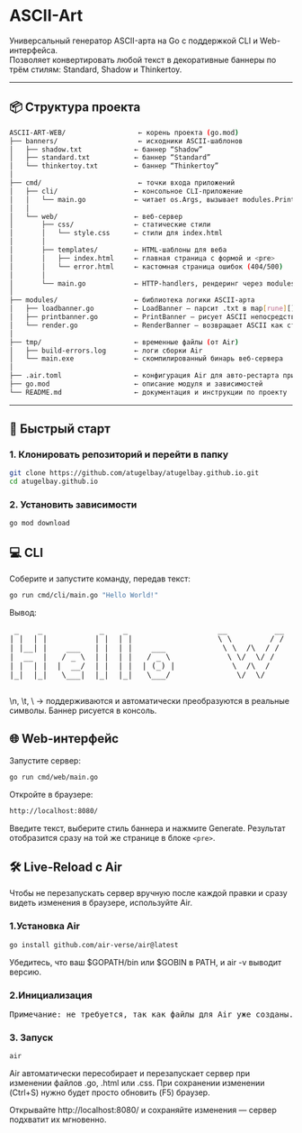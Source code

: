 # ASCII-Art

Универсальный генератор ASCII-арта на Go с поддержкой CLI и Web-интерфейса.  
Позволяет конвертировать любой текст в декоративные баннеры по трём стилям: Standard, Shadow и Thinkertoy.

---

## 📦 Структура проекта
```bash
ASCII-ART-WEB/                  ← корень проекта (go.mod)
├── banners/                    ← исходники ASCII-шаблонов
│   ├── shadow.txt             ← баннер “Shadow”
│   ├── standard.txt           ← баннер “Standard”
│   └── thinkertoy.txt         ← баннер “Thinkertoy”
│
├── cmd/                        ← точки входа приложений
│   ├── cli/                   ← консольное CLI-приложение
│   │   └── main.go            ← читает os.Args, вызывает modules.PrintBanner
│   │
│   └── web/                   ← веб-сервер
│       ├── css/               ← статические стили
│       │   └── style.css      ← стили для index.html
│       │
│       ├── templates/         ← HTML-шаблоны для веба
│       │   ├── index.html     ← главная страница с формой и <pre>
│       │   └── error.html     ← кастомная страница ошибок (404/500)
│       │
│       └── main.go            ← HTTP-handlers, рендеринг через modules.RenderBanner
│
├── modules/                   ← библиотека логики ASCII-арта
│   ├── loadbanner.go          ← LoadBanner — парсит .txt в map[rune][]string
│   ├── printbanner.go         ← PrintBanner — рисует ASCII непосредственно в stdout
│   └── render.go              ← RenderBanner — возвращает ASCII как строку для Web
│
├── tmp/                       ← временные файлы (от Air)
│   ├── build-errors.log       ← логи сборки Air
│   └── main.exe               ← скомпилированный бинарь веб-сервера
│
├── .air.toml                  ← конфигурация Air для авто-рестарта при изменениях
├── go.mod                     ← описание модуля и зависимостей
└── README.md                  ← документация и инструкции по проекту
```

---

## 🚀 Быстрый старт

### 1. Клонировать репозиторий и перейти в папку
```bash
git clone https://github.com/atugelbay/atugelbay.github.io.git
cd atugelbay.github.io
```

### 2. Установить зависимости
```bash
go mod download
```

## 💻 CLI

Соберите и запустите команду, передав текст:
```bash
go run cmd/cli/main.go "Hello World!"
```
Вывод:
<pre>
 _    _            _    _                   __          __                    _        _    _   
| |  | |          | |  | |                  \ \        / /                   | |      | |  | |  
| |__| |    ___   | |  | |    ___            \ \  /\  / /     ___     _ __   | |    __| |  | |  
|  __  |   / _ \  | |  | |   / _ \            \ \/  \/ /     / _ \   | '__|  | |   / _` |  | |  
| |  | |  |  __/  | |  | |  | (_) |            \  /\  /     | (_) |  | |     | |  | (_| |  |_|  
|_|  |_|   \___|  |_|  |_|   \___/              \/  \/       \___/   |_|     |_|   \__,_|  (_)  
                                                                                                
</pre>
\n, \t, \\ → поддерживаются и автоматически преобразуются в реальные символы.
Баннер рисуется в консоль.

## 🌐 Web-интерфейс

Запустите сервер:
```bash
go run cmd/web/main.go
```

Откройте в браузере:
```bash
http://localhost:8080/
```
Введите текст, выберите стиль баннера и нажмите Generate.
Результат отобразится сразу на той же странице в блоке `<pre>`.

## 🛠️ Live-Reload с Air
Чтобы не перезапускать сервер вручную после каждой правки и сразу видеть изменения в браузере, используйте Air.

### 1.Установка Air

```bash
go install github.com/air-verse/air@latest
```
Убедитесь, что ваш $GOPATH/bin или $GOBIN в PATH, и air -v выводит версию.

### 2.Инициализация
<pre>Примечание: не требуется, так как файлы для Air уже созданы.</pre>

### 3. Запуск

```bash
air
```
Air автоматически пересобирает и перезапускает сервер при изменении файлов .go, .html или .css.
При сохранении изменении (Ctrl+S) нужно будет просто обновить (F5) браузер.

Открывайте http://localhost:8080/ и сохраняйте изменения — сервер подхватит их мгновенно.
